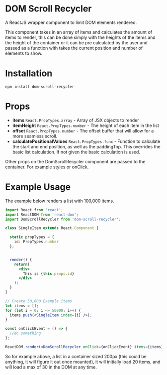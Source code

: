 # DOM Scroll Recycler

A ReactJS wrapper component to limit DOM elements rendered.

This component takes in an array of items and calculates the amount of items to render, this can be done simply with the heights of the items and the height of the container or it can be pre calculated by the user and passed as a function with takes the current position and number of elements to show.

# Installation

```
npm install dom-scroll-recycler
```

# Props

- **items** `React.PropTypes.array` - Array of JSX objects to render
- **itemHeight** `React.PropTypes.number` - The height of each item in the list
- **offset** `React.PropTypes.number` - The offset buffer that will allow for a more seamless scroll.
- **calculatePositionalValues** `React.PropTypes.func` - Function to calculate the start and end position, as well as the paddingTop. This overrides the basic list calculation. If not given the basic calculation is used.

Other props on the DomScrollRecycler component are passed to the container. For example styles or onClick.

# Example Usage

The example below renders a list with 100,000 items.

```jsx
import React from 'react';
import ReactDOM from 'react-dom';
import DomScrollRecycler from 'dom-scroll-recycler';

class SingleItem extends React.Component {

  static propTypes = {
    id: PropTypes.number
  };


  render() {
    return(
      <div>
        This is {this.props.id}
      </div>
    );
  }
}

// Create 50,000 Example items
let items = [];
for (let i = 0; i <= 50000; i++) {
  items.push(<SingleItem index={i} />);
}

const onClickEvent = () => {
  //do something
};

ReactDOM.render(<DomScrollRecycler onClick={onClickEvent} items={items} itemHeight={20} offset={10} />, document.getElementById('list'));
```

So for example above, a list in a container sized 200px (this could be anything, it will figure it out once mounted), it will initially load 20 items, and will load a max of 30 in the DOM at any time.
